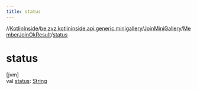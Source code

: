 ```yaml
---
title: status
---
```

//[KotlinInside](../../../../index.html)/[be.zvz.kotlininside.api.generic.minigallery](../../index.html)/[JoinMiniGallery](../index.html)/[MemberJoinOkResult](index.html)/[status](status.html)



# status



[jvm]\
val [status](status.html): [String](https://kotlinlang.org/api/latest/jvm/stdlib/kotlin/-string/index.html)




